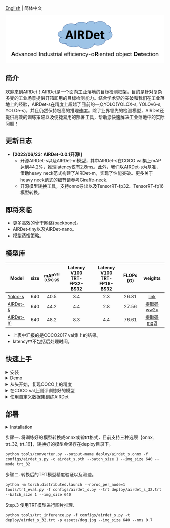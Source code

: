 [English](README.md) | 简体中文 

<div align="center"><img src="assets/airdet.png" width="500"></div>

## 简介
欢迎来到AIRDet！AIRDet是一个面向工业落地的目标检测框架，目的是针对复杂多变的工业场景提供开箱即用的目标检测能力。结合学术界的突破和我们在工业落地上的经验，AIRDet-s在精度上超越了目前的一众YOLO(YOLOX-s, YOLOv6-s, YOLOe-s)，并且仍然保持极高的推理速度。除了业界领先的检测模型，AIRDet还提供高效的训练策略以及便捷易用的部署工具，帮助您快速解决工业落地中的实际问题！

## 更新日志
-  **[2022/06/23: AIRDet-0.0.1开源!]**
    * 开源AIRDet-s以及AIRDet-m模型，其中AIRDet-s在COCO val集上mAP达到44.2%，推理latency仅有2.8ms。此外，我们以AIRDet-s为基准，借助heavy neck范式构建了AIRDet-m，实现了性能突破。更多关于heavy neck范式的细节请参考[Giraffe-neck](https://arxiv.org/abs/2202.04256).
    * 开源模型转换工具，支持onnx导出以及TensorRT-fp32、TensorRT-fp16模型转换。

## 即将来临
- 更多高效的骨干网络(backbone)。
- AIRDet-tiny以及AIRDet-nano。
- 模型蒸馏策略。 


## 模型库
|Model |size |mAP<sup>val<br>0.5:0.95 | Latency V100<br>TRT-FP32-BS32| Latency V100<br>TRT-FP16-BS32| FLOPs<br>(G)| weights |
| ------        |:---: | :---:     |:---:|:---: | :---: | :----: |
|[Yolox-s](./configs/yolox_s.py)   | 640 | 40.5 | 3.4 | 2.3 | 26.81 | [link]() |
|[AIRDet-s](./configs/airdet_s.py) | 640 | 44.2 | 4.4 | 2.8 | 27.56 | [提取码ww2u](https://pan.baidu.com/s/1YjOPxIP-p4-5OxdkYlvpug) |
|[AIRDet-m](./configs/airdet_m.py) | 640 | 48.2 | 8.3 | 4.4 | 76.61 | [提取码mg2l](https://pan.baidu.com/s/13Ux4fFed-nd_3wmSIt66RA) |

- 上表中汇报的是COCO2017 val集上的结果。
- latency中不包括后处理时间。

## 快速上手

<details>
<summary>安装</summary>

步骤一.  安装AIRDet.
```shell
git clone https://github.com/tinyvision/AIRDet.git
cd AIRDet/
conda create -n AIRDet python=3.7 -y
conda activate AIRDet
conda install pytorch==1.7.0 torchvision==0.8.0 torchaudio==0.7.0 cudatoolkit=10.2 -c pytorch
pip install -r requirements.txt
export PYTHONPATH=$PWD:$PYTHONPATH
```
步骤二. 安装[pycocotools](https://github.com/cocodataset/cocoapi).

```shell
pip3 install cython; 
pip3 install 'git+https://github.com/cocodataset/cocoapi.git#subdirectory=PythonAPI'
```
</details>

<details>
<summary>Demo</summary>

步骤一. 从模型库中下载训练好的模型，例如airdet-s.

步骤二. 执行命令时用-f选项指定配置(config)文件。例如:
```shell
python tools/demo.py -f configs/airdet_s.py --ckpt /path/to/your/airdet_s.pth --path assets/dog.jpg
```
</details>

<details>
<summary>从头开始，复现COCO上的精度</summary>

步骤一. 准备好COCO数据集,推荐将coco数据软链接到datasets目录下。
```shell
cd <AIRDet Home>
ln -s /path/to/your/coco ./datasets/coco
```

步骤二. 在COCO数据上进行训练，使用-f选项指定配置(config)文件。
```shell
python -m torch.distributed.launch --nproc_per_node=8 tools/train.py -f configs/airdet_s.py
```
</details>

<details>
<summary>在COCO val上测评训练好的模型</summary>

```shell
python -m torch.distributed.launch --nproc_per_node=8 tools/eval.py -f configs/airdet_s.py --ckpt /path/to/your/airdet_s_ckpt.pth
```
</details>

<details>
<summary>使用自定义数据集训练AIRDet</summary>
AIRDet目前支持COCO格式和VOC格式,在我们的默认设置中使用的是COCO格式。如果您需要使用VOC格式,下面是一个简单的教程供您参考。


步骤一. 按照VOC的目录结构组织好图片和标注信息,其目录结构看起来是这个样子。

```shell script
Bus/
    Annotations/
        *.xml
    JPEGImages/
        *.jpg,png,PNG
    ImageSets/
        Main/
            train.txt
            test.txt
            val.txt
```

步骤2. 在配置文件中加入数据名以及对应的存放路径, 数据命名需要遵循【数据名_custom_train/val】。
```shell script
self.dataset.train_ann = ("bus_custom_train",)
self.dataset.val_ann = ("bus_custom_val")
self.dataset.data_dir = 'datasets'
self.dataset.data_list = {
    "bus_custom_train": {
        "data_dir": "Bus/",
        "split": "train"
    },
    "bus_custom_val": {
        "data_dir": "Bus/",
        "split": "val"
    }, 
}

self.dataset.class2id = {
    'class_name1': 1,
    'class_name2': 2,
    'class_name3': 3,
}
self.model.head.num_classes = len(self.dataset.class2id.keys())
```

步骤3. 将您的数据软链接到`$AIRDet/datasets`目录下。
```shell script
ln -s /path/to/your/Bus/ ./datasets/Bus/
```

步骤4. 创建您的config文件配置训练和验证参数，例如bus_s.py，开始训练！
```
python -m torch.distributed.launch --nproc_per_node=8 tools/train.py -f configs/bus_s.py
```
</details>

## 部署

<details>
<summary>Installation</summary>

步骤1. 安装 ONNX.
```shell
pip install onnx==1.8.1
pip install onnxruntime==1.8.0
pip install onnx-simplifier==0.3.5
```
步骤2. 安装 CUDA、CuDNN、TensorRT and pyCUDA
2.1 CUDA
```shell
wget https://developer.download.nvidia.com/compute/cuda/10.2/Prod/local_installers/cuda_10.2.89_440.33.01_linux.run
sudo sh cuda_10.2.89_440.33.01_linux.run
export PATH=$PATH:/usr/local/cuda-10.2/bin
export LD_LIBRARY_PATH=$LD_LIBRARY_PATH:/usr/local/cuda-10.2/lib64
source ~/.bashrc
```
2.2 CuDNN
```shell
sudo cp cuda/include/* /usr/local/cuda/include/
sudo cp cuda/lib64/libcudnn* /usr/local/cuda/lib64/
sudo chmod a+r /usr/local/cuda/include/cudnn.h
sudo chmod a+r /usr/local/cuda/lib64/libcudnn*
```
2.3 TensorRT
```shell
cd TensorRT-7.2.1.6/python
pip install tensorrt-7.2.1.6-cp37-none-linux_x86_64.whl
export LD_LIBRARY_PATH=$LD_LIBRARY_PATH:TensorRT-7.2.1.6/lib
```
2.4 pycuda
```shell
pip install pycuda==2022.1
```
</details>

步骤一. 将训练好的模型转换成onnx或者trt格式，目前支持三种选项【onnx, trt_32, trt_16】，转换好的模型会保存在deploy目录下。
```shell script
python tools/converter.py --output-name deploy/airdet_s.onnx -f configs/airdet_s.py -c airdet_s.pth --batch_size 1 --img_size 640 --mode trt_32
```
步骤二. 转换后的TRT模型精度验证以及测速。
```shell script
python -m torch.distributed.launch --nproc_per_node=1 tools/trt_eval.py -f configs/airdet_s.py --trt deploy/airdet_s_32.trt --batch_size 1 --img_size 640
```
Step.3 使用TRT模型进行图片推理.
```shell script
python tools/trt_inference.py -f configs/airdet_s.py -t deploy/airdet_s_32.trt -p assets/dog.jpg --img_size 640 --nms 0.7
```

